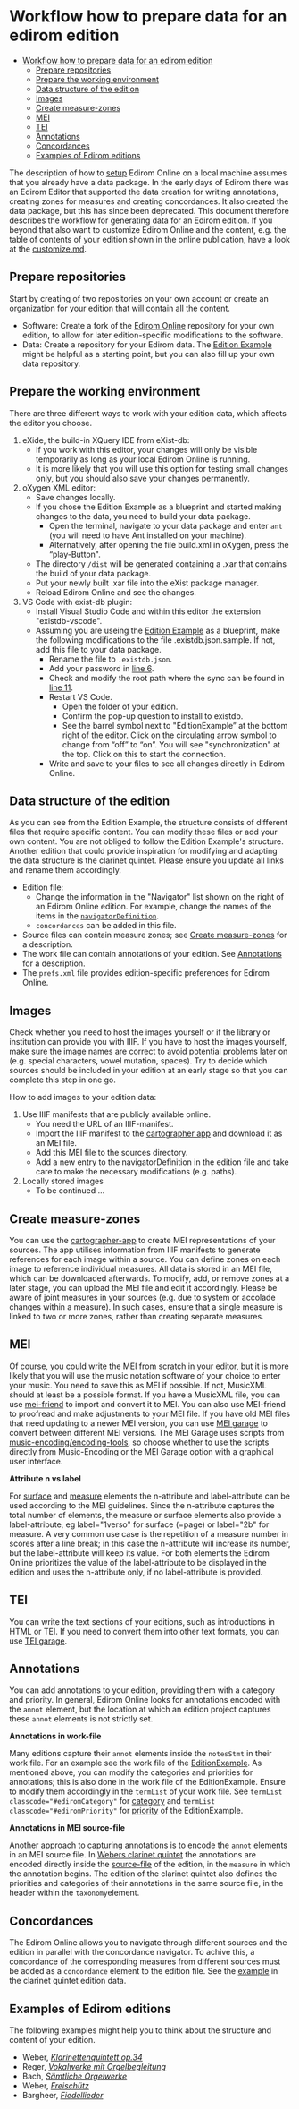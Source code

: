 # Workflow how to prepare data for an edirom edition

- [Workflow how to prepare data for an edirom edition](#workflow-how-to-prepare-data-for-an-edirom-edition)
  - [Prepare repositories](#prepare-repositories)
  - [Prepare the working environment](#prepare-the-working-environment)
  - [Data structure of the edition](#data-structure-of-the-edition)
  - [Images](#images)
  - [Create measure-zones](#create-measure-zones)
  - [MEI](#mei)
  - [TEI](#tei)
  - [Annotations](#annotations)
  - [Concordances](#concordances)
  - [Examples of Edirom editions](#examples-of-edirom-editions)

The description of how to [setup](docs/setup.md) Edirom Online on a local machine assumes that you already have a data package.
In the early days of Edirom there was an Edirom Editor that supported the data creation for writing annotations, creating zones for measures and creating concordances. It also created the data package, but this has since been deprecated.
This document therefore describes the workflow for generating data for an Edirom edition.
If you beyond that also want to customize Edirom Online and the content, e.g. the table of contents of your edition shown in the online publication, have a look at the [customize.md](docs/customize.md).

## Prepare repositories

Start by creating of two repositories on your own account or create an organization for your edition that will contain all the content.
* Software: Create a fork of the [Edirom Online](https://github.com/Edirom/Edirom-Online) repository for your own edition, to allow for later edition-specific modifications to the software.
* Data: Create a repository for your Edirom data. The [Edition Example](https://github.com/Edirom/EditionExample) might be helpful as a starting point, but you can also fill up your own data repository.

## Prepare the working environment

There are three different ways to work with your edition data, which affects the editor you choose.
1. eXide, the build-in XQuery IDE from eXist-db:
    - If you work with this editor, your changes will only be visible temporarily as long as your local Edirom Online is running.
    - It is more likely that you will use this option for testing small changes only, but you should also save your changes permanently.
2. oXygen XML editor:
    - Save changes locally.
    - If you chose the Edition Example as a blueprint and started making changes to the data, you need to build your data package.
      - Open the terminal, navigate to your data package and enter ``` ant ``` (you will need to have Ant installed on your machine).
      - Alternatively, after opening the file build.xml in oXygen, press the “play-Button".
    - The directory `/dist` will be generated containing a .xar that contains the build of your data package.
    - Put your newly built .xar file into the eXist package manager.
    - Reload Edirom Online and see the changes.
3. VS Code with exist-db plugin:
    - Install Visual Studio Code and within this editor the extension "existdb-vscode".
    - Assuming you are useing the [Edition Example](https://github.com/Edirom/EditionExample/blob/develop/.existdb.json.sample) as a blueprint, make the following modifications to the file .existdb.json.sample. If not, add this file to your data package.
      - Rename the file to `.existdb.json`.
      - Add your password in [line 6](https://github.com/Edirom/EditionExample/blob/290be01d3ff9f4605be3fa8ba6d4573e52e3d554/.existdb.json.sample#L6).
      - Check and modify the root path where the sync can be found in [line 11](https://github.com/Edirom/EditionExample/blob/290be01d3ff9f4605be3fa8ba6d4573e52e3d554/.existdb.json.sample#L11).
      - Restart VS Code.
        - Open the folder of your edition.
        - Confirm the pop-up question to install to existdb.
        - See the barrel symbol next to "EditionExample” at the bottom right of the editor. Click on the circulating arrow symbol to change from “off” to “on”. You will see "synchronization" at the top. Click on this to start the connection.
      - Write and save to your files to see all changes directly in Edirom Online.

## Data structure of the edition

As you can see from the Edition Example, the structure consists of different files that require specific content. You can modify these files or add your own content. You are not obliged to follow the Edition Example's structure. Another edition that could provide inspiration for modifying and adapting the data structure is the clarinet quintet. Please ensure you update all links and rename them accordingly.
- Edition file:
  - Change the information in the "Navigator" list shown on the right of an Edirom Online edition. For example, change the names of the items in the [`navigatorDefinition`](https://github.com/Edirom/EditionExample/blob/290be01d3ff9f4605be3fa8ba6d4573e52e3d554/content/ediromEditions/edirom_edition_example.xml#L13).
  - `concordances` can be added in this file.
- Source files can contain measure zones; see [Create measure-zones](#create-measure-zones) for a description.
- The work file can contain annotations of your edition. See [Annotations](#annotations) for a description.
- The `prefs.xml` file provides edition-specific preferences for Edirom Online.

## Images

Check whether you need to host the images yourself or if the library or institution can provide you with IIIF.
If you have to host the images yourself, make sure the image names are correct to avoid potential problems later on (e.g. special characters, vowel mutation, spaces).
Try to decide which sources should be included in your edition at an early stage so that you can complete this step in one go.

How to add images to your edition data:
1. Use IIIF manifests that are publicly available online.
   - You need the URL of an IIIF-manifest.
   - Import the IIIF manifest to the [cartographer app](https://cartographer-app.zenmem.de/) and download it as an MEI file.
   - Add this MEI file to the sources directory.
   - Add a new entry to the navigatorDefinition in the edition file and take care to make the necessary modifications (e.g. paths).
2. Locally stored images
   - To be continued ...

## Create measure-zones

You can use the [cartographer-app](https://github.com/Edirom/cartographer-app) to create MEI representations of your sources. The app utilises information from IIIF manifests to generate references for each image within a source. You can define zones on each image to reference individual measures. All data is stored in an MEI file, which can be downloaded afterwards.
To modify, add, or remove zones at a later stage, you can upload the MEI file and edit it accordingly.
Please be aware of joint measures in your sources (e.g. due to system or accolade changes within a measure). In such cases, ensure that a single measure is linked to two or more zones, rather than creating separate measures.

## MEI

Of course, you could write the MEI from scratch in your editor, but it is more likely that you will use the music notation software of your choice to enter your music.
You need to save this as MEI if possible. If not, MusicXML should at least be a possible format. If you have a MusicXML file, you can use [mei-friend](https://mei-friend.mdw.ac.at/) to import and convert it to MEI.
You can also use MEI-friend to proofread and make adjustments to your MEI file.
If you have old MEI files that need updating to a newer MEI version, you can use [MEI garage](https://meigarage.edirom.de/) to convert between different MEI versions. The MEI Garage uses scripts from [music-encoding/encoding-tools](https://github.com/music-encoding/encoding-tools),  so choose whether to use the scripts directly from Music-Encoding or the MEI Garage option with a graphical user interface.

**Attribute n vs label**

For [surface](https://music-encoding.org/guidelines/v5/elements/surface.html#attributes_full_tab) and [measure](https://music-encoding.org/guidelines/v5/elements/measure.html#attributes_full_tab) elements the n-attribute and label-attribute can be used according to the MEI guidelines.
Since the n-attribute captures the total number of elements, the measure or surface elements also provide a label-attribute, eg label="1verso" for surface (=page) or label="2b" for measure. A very common use case is the repetition of a measure number in scores after a line break; in this case the n-attribute will increase its number, but the label-attribute will keep its value.
For both elements the Edirom Online prioritizes the value of the label-attribute to be displayed in the edition and uses the n-attribute only, if no label-attribute is provided.

## TEI

You can write the text sections of your editions, such as introductions in HTML or TEI. If you need to convert them into other text formats, you can use [TEI garage](https://teigarage.tei-c.org/).

## Annotations

You can add annotations to your edition, providing them with a category and priority. In general, Edirom Online looks for annotations encoded with the `annot` element, but the location at which an edition project captures these `annot` elements is not strictly set.

**Annotations in work-file**

Many editions capture their `annot` elements inside the `notesStmt` in their work file. For an example see the work file of the [EditionExample](https://github.com/Edirom/EditionExample/blob/develop/content/works/edirom_work_291f7ad8-9bb8-45eb-9186-801dec2f80d9.xml).
As mentioned above, you can modify the categories and priorities for annotations; this is also done in the work file of the EditionExample. Ensure to modify them accordingly in the `termList` of your work file. See `termList classcode="#ediromCategory"` for [category](https://github.com/Edirom/EditionExample/blob/1b2361e9b92a0c1b19def754a8dcd8d7acdbfeb1/content/works/edirom_work_291f7ad8-9bb8-45eb-9186-801dec2f80d9.xml#L112C21-L112C59) and `termList classcode="#ediromPriority"` for [priority](https://github.com/Edirom/EditionExample/blob/1b2361e9b92a0c1b19def754a8dcd8d7acdbfeb1/content/works/edirom_work_291f7ad8-9bb8-45eb-9186-801dec2f80d9.xml#L174C21-L174C59) of the EditionExample.

**Annotations in MEI source-file**

Another approach to capturing annotations is to encode the `annot` elements in an MEI source file. In [Webers clarinet quintet](https://git.uni-paderborn.de/wega/klarinettenquintett-edirom) the annotations are encoded directly inside the [source-file](https://git.uni-paderborn.de/wega/klarinettenquintett-edirom/-/blob/main/edition/sources/source-4-MEI.xml) of the edition, in the `measure` in which the annotation begins. The edition of the clarinet quintet also defines the priorities and categories of their annotations in the same source file, in the header within the `taxonomy`element.

## Concordances

The Edirom Online allows you to navigate through different sources and the edition in parallel with the concordance navigator. To achive this, a concordance of the corresponding measures from different sources must be added as a `concordance` element to the edition file. See the [example](https://git.uni-paderborn.de/wega/klarinettenquintett-edirom/-/blob/main/edition/edition.xml?ref_type=heads#L148) in the clarinet quintet edition data.

## Examples of Edirom editions

The following examples might help you to think about the structure and content of your edition.

* Weber, [_Klarinettenquintett op.34_](https://klarinettenquintett.weber-gesamtausgabe.de/)
* Reger, [_Vokalwerke mit Orgelbegleitung_](https://www.reger-werkausgabe.de/module-ii.html)
* Bach, [_Sämtliche Orgelwerke_](https://edirom.breitkopf.com/bach-edirom/)
* Weber, [_Freischütz_](https://edition.freischuetz-digital.de/)
* Bargheer, [_Fiedellieder_](https://bargheer.edirom.de/)

